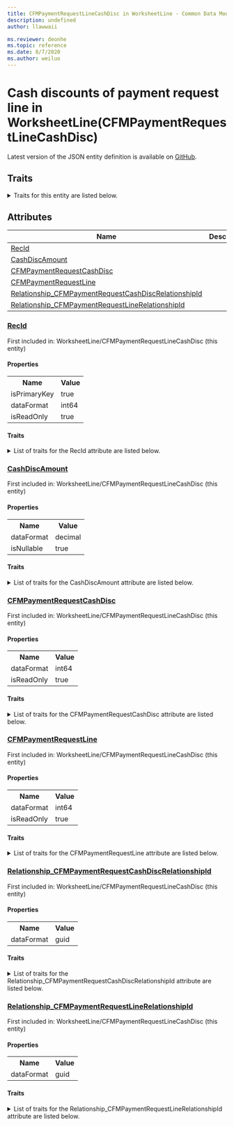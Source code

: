 ```yaml
---
title: CFMPaymentRequestLineCashDisc in WorksheetLine - Common Data Model | Microsoft Docs
description: undefined
author: llawwaii

ms.reviewer: deonhe
ms.topic: reference
ms.date: 8/7/2020
ms.author: weiluo
---
```


# Сash discounts of payment request line  in WorksheetLine(CFMPaymentRequestLineCashDisc)

  
 Latest version of the JSON entity definition is available on <a href="https://github.com/Microsoft/CDM/tree/master/schemaDocuments/core/operationsCommon/Tables/Finance/RCashFlowManagement/WorksheetLine/CFMPaymentRequestLineCashDisc.cdm.json" target="_blank">GitHub</a>.  

## Traits

<details>
<summary>Traits for this entity are listed below.  
</summary>

**is.identifiedBy**  
  names a specifc identity attribute to use with an entity  <table><tr><th>Parameter</th><th>Value</th><th>Data type</th><th>Explanation</th></tr><tr><td>attribute</td><td>[CFMPaymentRequestLineCashDisc/(resolvedAttributes)/RecId](#RecId)</td><td>attribute</td><td></td></tr></table>

**is.CDM.entityVersion**  
  <table><tr><th>Parameter</th><th>Value</th><th>Data type</th><th>Explanation</th></tr><tr><td>versionNumber</td><td>"1.1"</td><td>string</td><td>semantic version number of the entity</td></tr></table>

**is.application.releaseVersion**  
  <table><tr><th>Parameter</th><th>Value</th><th>Data type</th><th>Explanation</th></tr><tr><td>releaseVersion</td><td>"10.0.13.0"</td><td>string</td><td>semantic version number of the application introducing this entity</td></tr></table>

**is.localized.displayedAs**  
  Holds the list of language specific display text for an object.  <table><tr><th>Parameter</th><th>Value</th><th>Data type</th><th>Explanation</th></tr><tr><td>localizedDisplayText</td><td><table><tr><th>languageTag</th><th>displayText</th></tr><tr><td>en</td><td>Сash discounts of payment request line </td></tr></table></td><td>entity</td><td>a reference to the constant entity holding the list of localized text</td></tr></table>

</details>

## Attributes

|Name|Description|First Included in Instance|
|---|---|---|
|[RecId](#RecId)||<a href="CFMPaymentRequestLineCashDisc.md" target="_blank">WorksheetLine/CFMPaymentRequestLineCashDisc</a>|
|[CashDiscAmount](#CashDiscAmount)||<a href="CFMPaymentRequestLineCashDisc.md" target="_blank">WorksheetLine/CFMPaymentRequestLineCashDisc</a>|
|[CFMPaymentRequestCashDisc](#CFMPaymentRequestCashDisc)||<a href="CFMPaymentRequestLineCashDisc.md" target="_blank">WorksheetLine/CFMPaymentRequestLineCashDisc</a>|
|[CFMPaymentRequestLine](#CFMPaymentRequestLine)||<a href="CFMPaymentRequestLineCashDisc.md" target="_blank">WorksheetLine/CFMPaymentRequestLineCashDisc</a>|
|[Relationship_CFMPaymentRequestCashDiscRelationshipId](#Relationship_CFMPaymentRequestCashDiscRelationshipId)||<a href="CFMPaymentRequestLineCashDisc.md" target="_blank">WorksheetLine/CFMPaymentRequestLineCashDisc</a>|
|[Relationship_CFMPaymentRequestLineRelationshipId](#Relationship_CFMPaymentRequestLineRelationshipId)||<a href="CFMPaymentRequestLineCashDisc.md" target="_blank">WorksheetLine/CFMPaymentRequestLineCashDisc</a>|

### <a href=#RecId name="RecId">RecId</a>

First included in: WorksheetLine/CFMPaymentRequestLineCashDisc (this entity)  

#### Properties

<table><tr><th>Name</th><th>Value</th></tr><tr><td>isPrimaryKey</td><td>true</td></tr><tr><td>dataFormat</td><td>int64</td></tr><tr><td>isReadOnly</td><td>true</td></tr></table>

#### Traits

<details>
<summary>List of traits for the RecId attribute are listed below.</summary>

**is.dataFormat.integer**  
**is.dataFormat.big**  
**is.identifiedBy**  
names a specifc identity attribute to use with an entity  <table><tr><th>Parameter</th><th>Value</th><th>Data type</th><th>Explanation</th></tr><tr><td>attribute</td><td>[CFMPaymentRequestLineCashDisc/(resolvedAttributes)/RecId](#RecId)</td><td>attribute</td><td></td></tr></table>

**is.readOnly**  
**is.dataFormat.integer**  
**is.dataFormat.big**  
</details>

### <a href=#CashDiscAmount name="CashDiscAmount">CashDiscAmount</a>

First included in: WorksheetLine/CFMPaymentRequestLineCashDisc (this entity)  

#### Properties

<table><tr><th>Name</th><th>Value</th></tr><tr><td>dataFormat</td><td>decimal</td></tr><tr><td>isNullable</td><td>true</td></tr></table>

#### Traits

<details>
<summary>List of traits for the CashDiscAmount attribute are listed below.</summary>

**is.dataFormat.numeric.shaped**  
for setting the exact precision and scale of numeric values  

**is.nullable**  
The attribute value may be set to NULL.  

**is.dataFormat.numeric.shaped**  
for setting the exact precision and scale of numeric values  

</details>

### <a href=#CFMPaymentRequestCashDisc name="CFMPaymentRequestCashDisc">CFMPaymentRequestCashDisc</a>

First included in: WorksheetLine/CFMPaymentRequestLineCashDisc (this entity)  

#### Properties

<table><tr><th>Name</th><th>Value</th></tr><tr><td>dataFormat</td><td>int64</td></tr><tr><td>isReadOnly</td><td>true</td></tr></table>

#### Traits

<details>
<summary>List of traits for the CFMPaymentRequestCashDisc attribute are listed below.</summary>

**is.dataFormat.integer**  
**is.dataFormat.big**  
**is.readOnly**  
**is.dataFormat.integer**  
**is.dataFormat.big**  
</details>

### <a href=#CFMPaymentRequestLine name="CFMPaymentRequestLine">CFMPaymentRequestLine</a>

First included in: WorksheetLine/CFMPaymentRequestLineCashDisc (this entity)  

#### Properties

<table><tr><th>Name</th><th>Value</th></tr><tr><td>dataFormat</td><td>int64</td></tr><tr><td>isReadOnly</td><td>true</td></tr></table>

#### Traits

<details>
<summary>List of traits for the CFMPaymentRequestLine attribute are listed below.</summary>

**is.dataFormat.integer**  
**is.dataFormat.big**  
**is.readOnly**  
**is.dataFormat.integer**  
**is.dataFormat.big**  
</details>

### <a href=#Relationship_CFMPaymentRequestCashDiscRelationshipId name="Relationship_CFMPaymentRequestCashDiscRelationshipId">Relationship_CFMPaymentRequestCashDiscRelationshipId</a>

First included in: WorksheetLine/CFMPaymentRequestLineCashDisc (this entity)  

#### Properties

<table><tr><th>Name</th><th>Value</th></tr><tr><td>dataFormat</td><td>guid</td></tr></table>

#### Traits

<details>
<summary>List of traits for the Relationship_CFMPaymentRequestCashDiscRelationshipId attribute are listed below.</summary>

**is.dataFormat.character**  
**is.dataFormat.big**  
**is.dataFormat.array**  
**is.dataFormat.guid**  
**means.identity.entityId**  
**is.linkedEntity.identifier**  
Marks the attribute(s) that hold foreign key references to a linked (used as an attribute) entity. This attribute is added to the resolved entity to enumerate the referenced entities.  <table><tr><th>Parameter</th><th>Value</th><th>Data type</th><th>Explanation</th></tr><tr><td>entityReferences</td><td><table><tr><th>entityReference</th><th>attributeReference</th></tr><tr><td><a href="CFMPaymentRequestCashDisc.md" target="_blank">/core/operationsCommon/Tables/Finance/RCashFlowManagement/WorksheetLine/CFMPaymentRequestCashDisc.cdm.json/CFMPaymentRequestCashDisc</a></td><td><a href="CFMPaymentRequestCashDisc.md#RecId" target="_blank">RecId</a></td></tr></table></td><td>entity</td><td>a reference to the constant entity holding the list of entity references</td></tr></table>

**is.dataFormat.guid**  
**is.dataFormat.character**  
**is.dataFormat.array**  
</details>

### <a href=#Relationship_CFMPaymentRequestLineRelationshipId name="Relationship_CFMPaymentRequestLineRelationshipId">Relationship_CFMPaymentRequestLineRelationshipId</a>

First included in: WorksheetLine/CFMPaymentRequestLineCashDisc (this entity)  

#### Properties

<table><tr><th>Name</th><th>Value</th></tr><tr><td>dataFormat</td><td>guid</td></tr></table>

#### Traits

<details>
<summary>List of traits for the Relationship_CFMPaymentRequestLineRelationshipId attribute are listed below.</summary>

**is.dataFormat.character**  
**is.dataFormat.big**  
**is.dataFormat.array**  
**is.dataFormat.guid**  
**means.identity.entityId**  
**is.linkedEntity.identifier**  
Marks the attribute(s) that hold foreign key references to a linked (used as an attribute) entity. This attribute is added to the resolved entity to enumerate the referenced entities.  <table><tr><th>Parameter</th><th>Value</th><th>Data type</th><th>Explanation</th></tr><tr><td>entityReferences</td><td><table><tr><th>entityReference</th><th>attributeReference</th></tr><tr><td><a href="CFMPaymentRequestLine.md" target="_blank">/core/operationsCommon/Tables/Finance/RCashFlowManagement/WorksheetLine/CFMPaymentRequestLine.cdm.json/CFMPaymentRequestLine</a></td><td><a href="CFMPaymentRequestLine.md#RecId" target="_blank">RecId</a></td></tr></table></td><td>entity</td><td>a reference to the constant entity holding the list of entity references</td></tr></table>

**is.dataFormat.guid**  
**is.dataFormat.character**  
**is.dataFormat.array**  
</details>
